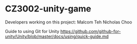 # CZ3002-unity-game

Developers working on this project:
Malcom Teh
Nicholas Choo

Guide to using Git for Unity
https://github.com/github-for-unity/Unity/blob/master/docs/using/quick-guide.md
